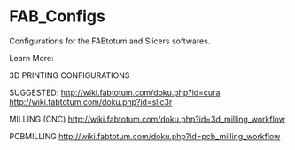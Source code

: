# FAB_Configs
Configurations for the FABtotum and Slicers softwares.

Learn More:

3D PRINTING CONFIGURATIONS

SUGGESTED: http://wiki.fabtotum.com/doku.php?id=cura
http://wiki.fabtotum.com/doku.php?id=slic3r

MILLING (CNC)
http://wiki.fabtotum.com/doku.php?id=3d_milling_workflow

PCBMILLING
http://wiki.fabtotum.com/doku.php?id=pcb_milling_workflow